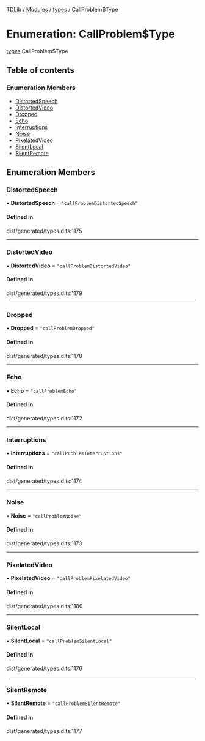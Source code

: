 [TDLib](../README.md) / [Modules](../modules.md) / [types](../modules/types.md) / CallProblem$Type

# Enumeration: CallProblem$Type

[types](../modules/types.md).CallProblem$Type

## Table of contents

### Enumeration Members

- [DistortedSpeech](types.CallProblem_Type.md#distortedspeech)
- [DistortedVideo](types.CallProblem_Type.md#distortedvideo)
- [Dropped](types.CallProblem_Type.md#dropped)
- [Echo](types.CallProblem_Type.md#echo)
- [Interruptions](types.CallProblem_Type.md#interruptions)
- [Noise](types.CallProblem_Type.md#noise)
- [PixelatedVideo](types.CallProblem_Type.md#pixelatedvideo)
- [SilentLocal](types.CallProblem_Type.md#silentlocal)
- [SilentRemote](types.CallProblem_Type.md#silentremote)

## Enumeration Members

### DistortedSpeech

• **DistortedSpeech** = ``"callProblemDistortedSpeech"``

#### Defined in

dist/generated/types.d.ts:1175

___

### DistortedVideo

• **DistortedVideo** = ``"callProblemDistortedVideo"``

#### Defined in

dist/generated/types.d.ts:1179

___

### Dropped

• **Dropped** = ``"callProblemDropped"``

#### Defined in

dist/generated/types.d.ts:1178

___

### Echo

• **Echo** = ``"callProblemEcho"``

#### Defined in

dist/generated/types.d.ts:1172

___

### Interruptions

• **Interruptions** = ``"callProblemInterruptions"``

#### Defined in

dist/generated/types.d.ts:1174

___

### Noise

• **Noise** = ``"callProblemNoise"``

#### Defined in

dist/generated/types.d.ts:1173

___

### PixelatedVideo

• **PixelatedVideo** = ``"callProblemPixelatedVideo"``

#### Defined in

dist/generated/types.d.ts:1180

___

### SilentLocal

• **SilentLocal** = ``"callProblemSilentLocal"``

#### Defined in

dist/generated/types.d.ts:1176

___

### SilentRemote

• **SilentRemote** = ``"callProblemSilentRemote"``

#### Defined in

dist/generated/types.d.ts:1177
